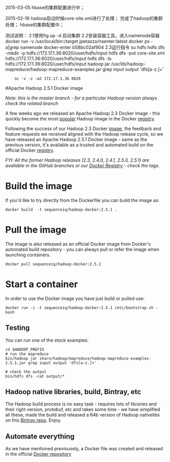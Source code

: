 2015-03-05
    hbase的集群配置进行中；
    

2015-02-16
    hadoop启动时候core-site.xml进行了处理；
    完成了hadoop的集群处理；
    hbase的集群配置中；

测试说明：
    2.1使用fig up -d 启动集群
    2.2安装容器工具，进入namenode容器
         docker run -v /usr/local/bin:/target jpetazzo/nsenter:latest
         docker ps -a|grep namenode
         docker-enter b58bc02af904
    2.3运行指令
        su hdfs
        hdfs dfs -mkdir -p hdfs://172.17.1.36:8020/user/hdfs/input
        hdfs dfs -put core-site.xml hdfs://172.17.1.36:8020/user/hdfs/input
        hdfs dfs -ls hdfs://172.17.1.36:8020/user/hdfs/input
        hadoop jar /usr/lib/hadoop-mapreduce/hadoop-mapreduce-examples.jar grep input output 'dfs[a-z.]+'
        
        nc -v -z -w2 172.17.1.36 8020


#Apache Hadoop 2.5.1 Docker image

_Note: this is the master branch - for a particular Hadoop version always check the related branch_

A few weeks ago we released an Apache Hadoop 2.3 Docker image - this quickly become the most [popular](https://registry.hub.docker.com/search?q=hadoop&s=downloads) Hadoop image in the Docker [registry](https://registry.hub.docker.com/).


Following the success of our Hadoop 2.3 Docker [image](https://registry.hub.docker.com/u/sequenceiq/hadoop-docker/), the feedback and feature requests we received aligned with the Hadoop release cycle, so we have released an Apache Hadoop 2.5.1 Docker image - same as the previous version, it's available as a trusted and automated build on the official Docker [registry](https://registry.hub.docker.com/).


_FYI: All the former Hadoop releases (2.3, 2.4.0, 2.4.1, 2.5.0, 2.5.1) are available in the GitHub branches or our [Docker Registry](https://registry.hub.docker.com/u/sequenceiq/hadoop-docker/) - check the tags._

# Build the image

If you'd like to try directly from the Dockerfile you can build the image as:

```
docker build  -t sequenceiq/hadoop-docker:2.5.1 .
```
# Pull the image

The image is also released as an official Docker image from Docker's automated build repository - you can always pull or refer the image when launching containers.

```
docker pull sequenceiq/hadoop-docker:2.5.1
```

# Start a container

In order to use the Docker image you have just build or pulled use:

```
docker run -i -t sequenceiq/hadoop-docker:2.5.1 /etc/bootstrap.sh -bash
```

## Testing

You can run one of the stock examples:

```
cd $HADOOP_PREFIX
# run the mapreduce
bin/hadoop jar share/hadoop/mapreduce/hadoop-mapreduce-examples-2.5.1.jar grep input output 'dfs[a-z.]+'

# check the output
bin/hdfs dfs -cat output/*
```

## Hadoop native libraries, build, Bintray, etc

The Hadoop build process is no easy task - requires lots of libraries and their right version, protobuf, etc and takes some time - we have simplified all these, made the build and released a 64b version of Hadoop nativelibs on this [Bintray repo](https://bintray.com/sequenceiq/sequenceiq-bin/hadoop-native-64bit/2.5.1/view/files). Enjoy.

## Automate everything

As we have mentioned previousely, a Docker file was created and released in the official [Docker repository](https://registry.hub.docker.com/u/sequenceiq/hadoop-docker/)
